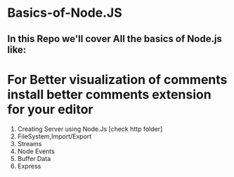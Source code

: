 # Basics-of-Node.JS
## In this Repo we'll cover All the basics of Node.js like:
# For Better visualization of comments install better comments extension for your editor

1. Creating Server using Node.Js [check http folder]
2. FileSystem,Import/Export
3. Streams
4. Node Events
5. Buffer Data
6. Express 


